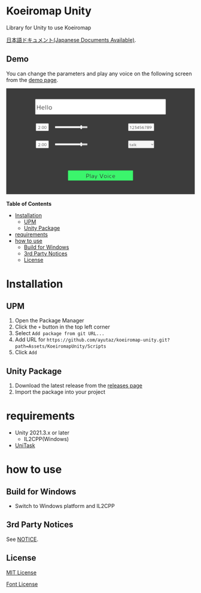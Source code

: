 # Koeiromap Unity

Library for Unity to use Koeiromap

[日本語ドキュメント(Japanese Documents Available)](README_JP.md).

## Demo

You can change the parameters and play any voice on the following screen from the [demo page](https://ayutaz.github.io/koeiromap-unity/WebGL/).

![](Docs/demo_en.jpg)

<!-- START doctoc generated TOC please keep comment here to allow auto update -->
<!-- DON'T EDIT THIS SECTION, INSTEAD RE-RUN doctoc TO UPDATE -->
**Table of Contents**

- [Installation](#installation)
  - [UPM](#upm)
  - [Unity Package](#unity-package)
- [requirements](#requirements)
- [how to use](#how-to-use)
  - [Build for Windows](#build-for-windows)
  - [3rd Party Notices](#3rd-party-notices)
  - [License](#license)

<!-- END doctoc generated TOC please keep comment here to allow auto update -->

# Installation
## UPM
1. Open the Package Manager
2. Click the `+` button in the top left corner
3. Select `Add package from git URL...`
4. Add URL for `https://github.com/ayutaz/koeiromap-unity.git?path=Assets/KoeiromapUnity/Scripts`
5. Click `Add`

## Unity Package
1. Download the latest release from the [releases page](https://github.com/ayutaz/koeiromap-unity/releases)
2. Import the package into your project

# requirements
* Unity 2021.3.x or later
  * IL2CPP(Windows)
* [UniTask](https://github.com/Cysharp/UniTask)

# how to use

## Build for Windows
* Switch to Windows platform and IL2CPP

## 3rd Party Notices

See [NOTICE](https://github.com/ayutaz/koeiromap-unity/NOTICE.md).

## License

[MIT License](https://github.com/ayutaz/koeiromap-unity/LICENSE)

[Font License](https://github.com/coz-m/MPLUS_FONTS/blob/master/OFL.txt)